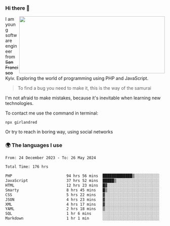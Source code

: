### Hi there 👋  

<img align='right' src="https://github-readme-stats.vercel.app/api?username=girlandred&count_private=true&show_icons=true&include_all_commits=true&hide_rank=true&hide_title=true&theme=buefy&card_width=300" width=460 height=180>


I am young software engineer from ~~San Francisco~~ Kyiv. Exploring the world of programming using PHP and JavaScript.


> To find a bug you need to make it, this is the way of the samurai



I'm not afraid to make mistakes, because it's inevitable when learning new technologies.

To contact me use the command in terminal:

```
npx girlandred
```

Or try to reach in boring way, using social networks


### 🌍 The languages I use

<!--START_SECTION:waka-->

```txt
From: 24 December 2023 - To: 26 May 2024

Total Time: 176 hrs

PHP                        94 hrs 56 mins  █████████████▒░░░░░░░░░░░   53.93 %
JavaScript                 37 hrs 52 mins  █████▒░░░░░░░░░░░░░░░░░░░   21.51 %
HTML                       12 hrs 23 mins  █▓░░░░░░░░░░░░░░░░░░░░░░░   07.04 %
Smarty                     8 hrs 45 mins   █▒░░░░░░░░░░░░░░░░░░░░░░░   04.97 %
CSS                        5 hrs 22 mins   ▓░░░░░░░░░░░░░░░░░░░░░░░░   03.05 %
JSON                       4 hrs 23 mins   ▓░░░░░░░░░░░░░░░░░░░░░░░░   02.49 %
XML                        4 hrs 17 mins   ▓░░░░░░░░░░░░░░░░░░░░░░░░   02.43 %
YAML                       2 hrs 18 mins   ▒░░░░░░░░░░░░░░░░░░░░░░░░   01.31 %
SQL                        1 hr 6 mins     ░░░░░░░░░░░░░░░░░░░░░░░░░   00.63 %
Markdown                   1 hr 1 min      ░░░░░░░░░░░░░░░░░░░░░░░░░   00.59 %
```

<!--END_SECTION:waka-->

